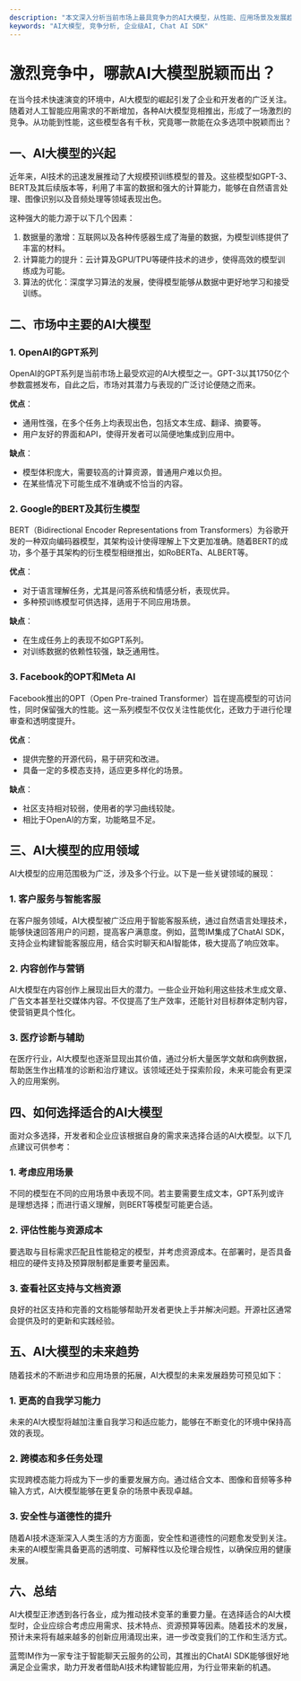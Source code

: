 ```yaml
---
description: "本文深入分析当前市场上最具竞争力的AI大模型，从性能、应用场景及发展趋势等方面探讨其优劣和未来方向。"
keywords: "AI大模型, 竞争分析, 企业级AI, Chat AI SDK"
---
```

# 激烈竞争中，哪款AI大模型脱颖而出？

在当今技术快速演变的环境中，AI大模型的崛起引发了企业和开发者的广泛关注。随着对人工智能应用需求的不断增加，各种AI大模型竞相推出，形成了一场激烈的竞争。从功能到性能，这些模型各有千秋，究竟哪一款能在众多选项中脱颖而出？

## 一、AI大模型的兴起

近年来，AI技术的迅速发展推动了大规模预训练模型的普及。这些模型如GPT-3、BERT及其后续版本等，利用了丰富的数据和强大的计算能力，能够在自然语言处理、图像识别以及音频处理等领域表现出色。

这种强大的能力源于以下几个因素：

1. 数据量的激增：互联网以及各种传感器生成了海量的数据，为模型训练提供了丰富的材料。
2. 计算能力的提升：云计算及GPU/TPU等硬件技术的进步，使得高效的模型训练成为可能。
3. 算法的优化：深度学习算法的发展，使得模型能够从数据中更好地学习和接受训练。

## 二、市场中主要的AI大模型

### 1. OpenAI的GPT系列

OpenAI的GPT系列是当前市场上最受欢迎的AI大模型之一。GPT-3以其1750亿个参数震撼发布，自此之后，市场对其潜力与表现的广泛讨论便随之而来。 

**优点**：
- 通用性强，在多个任务上均表现出色，包括文本生成、翻译、摘要等。
- 用户友好的界面和API，使得开发者可以简便地集成到应用中。

**缺点**：
- 模型体积庞大，需要较高的计算资源，普通用户难以负担。
- 在某些情况下可能生成不准确或不恰当的内容。

### 2. Google的BERT及其衍生模型

BERT（Bidirectional Encoder Representations from Transformers）为谷歌开发的一种双向编码器模型，其架构设计使得理解上下文更加准确。随着BERT的成功，多个基于其架构的衍生模型相继推出，如RoBERTa、ALBERT等。

**优点**：
- 对于语言理解任务，尤其是问答系统和情感分析，表现优异。
- 多种预训练模型可供选择，适用于不同应用场景。

**缺点**：
- 在生成任务上的表现不如GPT系列。
- 对训练数据的依赖性较强，缺乏通用性。

### 3. Facebook的OPT和Meta AI

Facebook推出的OPT（Open Pre-trained Transformer）旨在提高模型的可访问性，同时保留强大的性能。这一系列模型不仅仅关注性能优化，还致力于进行伦理审查和透明度提升。

**优点**：
- 提供完整的开源代码，易于研究和改进。
- 具备一定的多模态支持，适应更多样化的场景。

**缺点**：
- 社区支持相对较弱，使用者的学习曲线较陡。
- 相比于OpenAI的方案，功能略显不足。

## 三、AI大模型的应用领域

AI大模型的应用范围极为广泛，涉及多个行业。以下是一些关键领域的展现：

### 1. 客户服务与智能客服

在客户服务领域，AI大模型被广泛应用于智能客服系统，通过自然语言处理技术，能够快速回答用户的问题，提高客户满意度。例如，蓝莺IM集成了ChatAI SDK，支持企业构建智能客服应用，结合实时聊天和AI智能体，极大提高了响应效率。

### 2. 内容创作与营销

AI大模型在内容创作上展现出巨大的潜力。一些企业开始利用这些技术生成文章、广告文本甚至社交媒体内容。不仅提高了生产效率，还能针对目标群体定制内容，使营销更具个性化。

### 3. 医疗诊断与辅助

在医疗行业，AI大模型也逐渐显现出其价值，通过分析大量医学文献和病例数据，帮助医生作出精准的诊断和治疗建议。该领域还处于探索阶段，未来可能会有更深入的应用案例。

## 四、如何选择适合的AI大模型

面对众多选择，开发者和企业应该根据自身的需求来选择合适的AI大模型。以下几点建议可供参考：

### 1. 考虑应用场景

不同的模型在不同的应用场景中表现不同。若主要需要生成文本，GPT系列或许是理想选择；而进行语义理解，则BERT等模型可能更合适。

### 2. 评估性能与资源成本

要选取与目标需求匹配且性能稳定的模型，并考虑资源成本。在部署时，是否具备相应的硬件支持及预算限制都是重要考量因素。

### 3. 查看社区支持与文档资源

良好的社区支持和完善的文档能够帮助开发者更快上手并解决问题。开源社区通常会提供及时的更新和实践经验。

## 五、AI大模型的未来趋势

随着技术的不断进步和应用场景的拓展，AI大模型的未来发展趋势可预见如下：

### 1. 更高的自我学习能力

未来的AI大模型将越加注重自我学习和适应能力，能够在不断变化的环境中保持高效的表现。

### 2. 跨模态和多任务处理

实现跨模态能力将成为下一步的重要发展方向。通过结合文本、图像和音频等多种输入方式，AI大模型能够在更复杂的场景中表现卓越。

### 3. 安全性与道德性的提升

随着AI技术逐渐深入人类生活的方方面面，安全性和道德性的问题愈发受到关注。未来的AI模型需具备更高的透明度、可解释性以及伦理合规性，以确保应用的健康发展。

## 六、总结

AI大模型正渗透到各行各业，成为推动技术变革的重要力量。在选择适合的AI大模型时，企业应综合考虑应用需求、技术特点、资源预算等因素。随着技术的发展，预计未来将有越来越多的创新应用涌现出来，进一步改变我们的工作和生活方式。

蓝莺IM作为一家专注于智能聊天云服务的公司，其推出的ChatAI SDK能够很好地满足企业需求，助力开发者借助AI技术构建智能应用，为行业带来新的机遇。

